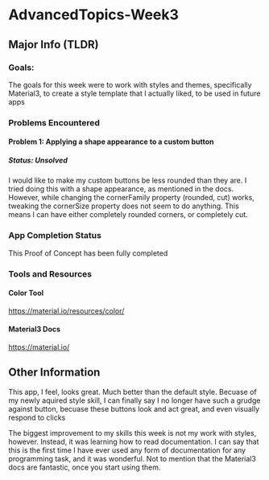 # AdvancedTopics-Week3
## Major Info (TLDR)

### Goals:
The goals for this week were to work with styles and themes, specifically Material3, to create a style template that I actually liked, to be used in future apps
### Problems Encountered

#### Problem 1: Applying a shape appearance to a custom button
##### Status: Unsolved
I would like to make my custom buttons be less rounded than they are. I tried doing this with a shape appearance, as mentioned in the docs. However, while changing the cornerFamily property (rounded, cut) works, tweaking the cornerSize property does not seem to do anything. This means I can have either completely rounded corners, or completely cut.


### App Completion Status
This Proof of Concept has been fully completed  

### Tools and Resources
#### Color Tool
https://material.io/resources/color/
#### Material3 Docs
https://material.io/

## Other Information
This app, I feel, looks great. Much better than the default style. Becuase of my newly aquired style skill, I can finally say I no longer have such a grudge against button, becuase these buttons look and act great, and even visually respond to clicks

The biggest improvement to my skills this week is not my work with styles, however. Instead, it was learning how to read documentation. I can say that this is the first time I have ever used any form of documentation for any programming task, and it was wonderful. Not to mention that the Material3 docs are fantastic, once you start using them.


